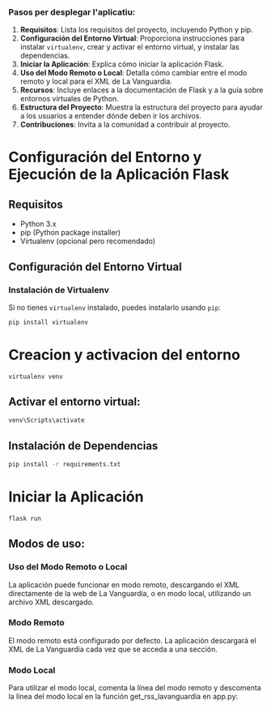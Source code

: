 ### Pasos per desplegar l'aplicatiu:

1. **Requisitos**: Lista los requisitos del proyecto, incluyendo Python y pip.
2. **Configuración del Entorno Virtual**: Proporciona instrucciones para instalar `virtualenv`, crear y activar el entorno virtual, y instalar las dependencias.
3. **Iniciar la Aplicación**: Explica cómo iniciar la aplicación Flask.
4. **Uso del Modo Remoto o Local**: Detalla cómo cambiar entre el modo remoto y local para el XML de La Vanguardia.
5. **Recursos**: Incluye enlaces a la documentación de Flask y a la guía sobre entornos virtuales de Python.
6. **Estructura del Proyecto**: Muestra la estructura del proyecto para ayudar a los usuarios a entender dónde deben ir los archivos.
7. **Contribuciones**: Invita a la comunidad a contribuir al proyecto.


# Configuración del Entorno y Ejecución de la Aplicación Flask

## Requisitos

- Python 3.x
- pip (Python package installer)
- Virtualenv (opcional pero recomendado)

## Configuración del Entorno Virtual

### Instalación de Virtualenv

Si no tienes `virtualenv` instalado, puedes instalarlo usando `pip`:

```bash
pip install virtualenv
``` 
# Creacion y activacion del entorno 
```bash
virtualenv venv

``` 
## Activar el entorno virtual:
```bash
venv\Scripts\activate

``` 
## Instalación de Dependencias
```bash
pip install -r requirements.txt


``` 
# Iniciar la Aplicación
```bash
flask run

``` 

## Modos de uso: 
### Uso del Modo Remoto o Local
La aplicación puede funcionar en modo remoto, descargando el XML directamente de la web de La Vanguardia, o en modo local, utilizando un archivo XML descargado.

### Modo Remoto
El modo remoto está configurado por defecto. La aplicación descargará el XML de La Vanguardia cada vez que se acceda a una sección.

### Modo Local
Para utilizar el modo local, comenta la línea del modo remoto y descomenta la línea del modo local en la función get_rss_lavanguardia en app.py: